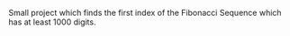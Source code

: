 Small project which finds the first index of the Fibonacci Sequence which has at least 1000 digits.
